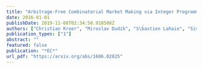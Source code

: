 ```yaml
---
title: "Arbitrage-Free Combinatorial Market Making via Integer Programming"
date: 2016-01-01
publishDate: 2019-11-08T02:34:58.918508Z
authors: ["Christian Kroer", "Miroslav Dudík", "S\b́astien Lahaie", "Sivaraman Balakrishnan"]
publication_types: ["1"]
abstract: ""
featured: false
publication: "*EC*"
url_pdf: "https://arxiv.org/abs/1606.02825"
---
```


